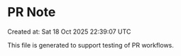 # PR Note

Created at: Sat 18 Oct 2025 22:39:07 UTC

This file is generated to support testing of PR workflows.
